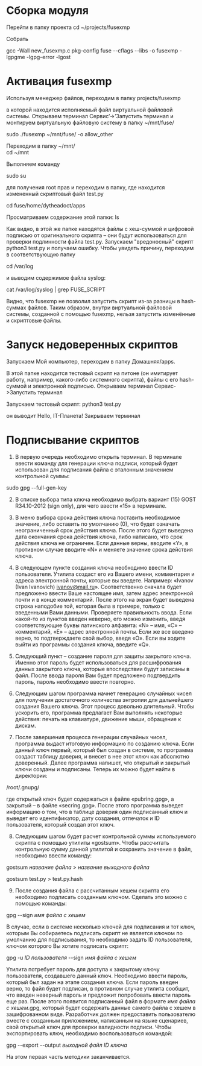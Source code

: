 # Сборка модуля

Перейти в папку проекта
cd ~/projects/fusexmp

Собрать 
 
gcc -Wall new_fusexmp.c pkg-config fuse --cflags --libs -o fusexmp -lgpgme -lgpg-error -lgost 

# Активация fusexmp
Используя менеджер файлов, переходим в папку
projects/fusexmp

в которой находится исполняемый файл виртуальной файловой системы. 
Открываем терминал Сервис’->’Запустить терминал и монтируем виртуальную файловую систему в папку ~/mnt/fuse/

sudo ./fusexmp ~/mnt/fuse/ -o allow_other

Переходим в папку ~/mnt/  
cd ~/mnt

Выполняем команду

sudo su

для получения root прав и переходим в папку, где находится измененный скриптовый файл test.py

cd fuse/home/dytheadoct/apps

Просматриваем содержание этой папки:
ls 

Как видно, в этой же папке находятся файлы с хеш-суммой и цифровой подписью от оригинального скрипта – они будут использоваться для проверки подлинности файла test.py.
Запускаем "вредоносный" скрипт python3 test.py и получаем ошибку.
Чтобы увидеть причину, переходим в соответствующую папку

cd /var/log

и выводим содержимое файла syslog:

cat /var/log/syslog | grep  FUSE_SCRIPT

Видно, что fusexmp не позволил запустить скрипт из-за разницы в hash-суммах файлов.
Таким образом, внутри виртуальной файловой системы, созданной с помощью fusexmp, нельзя запустить изменённые и скриптовые файлы.

# Запуск недоверенных скриптов

Запускаем Мой компьютер, переходим в папку
Домашняя/apps.

В этой папке находится тестовый скрипт на питоне (он имитирует работу, например, какого-либо системного скрипта), файлы с его hash-суммой и электронной подписью.
Открываем терминал
Сервис->Запустить терминал 

Запускаем тестовый скрипт:
python3 test.py

он выводит Hello, IT-Планета!
Закрываем терминал

# Подписывание скриптов

1) В первую очередь необходимо открыть терминал. В терминале ввести команду для генерации ключа подписи, который будет использован для подписания файла с эталонным значением контрольной суммы:

sudo gpg --full-gen-key
 
2)	В списке выбора типа ключа необходимо выбрать вариант (15) GOST R34.10-2012 (sign only), для чего ввести «15» в терминале.
 
3)	В меню выбора срока действия ключа поставить необходимое значение, либо оставить по умолчанию (0), что будет означать неограниченный срок действия ключа. После этого будет выведена дата окончания срока действия ключа, либо написано, что срок действия ключа не ограничен. Если данные верны, вводите «Y», в противном случае вводите «N» и меняете значение срока действия ключа.
 
4)	В следующем пункте создания ключа необходимо ввести ID пользователя. Утилита создаст его из Вашего имени, комментария и адреса электронной почты, которые вы введете. Например: «Ivanov (Ivan Ivanovich) <ivanov@mail.ru>». Соответственно сначала будет предложено ввести Ваше настоящее имя, затем адрес электронной почти и в конце комментарий. После этого на экран будет выведена строка наподобие той, которая была в примере, только с введенными Вами данными. Проверяете правильность ввода. Если какой-то из пунктов введен неверно, его можно изменить, введя соответствующие буквы латинского алфавита: «N» – имя, «C» – комментарий, «E» – адрес электронной почты. Если же все введено верно, то подтверждаете свой выбор, введя «О». Если вы ходите выйти из программы создания ключа, введите «Q».
 
5)	Следующий пункт – создание пароля для защиты закрытого ключа. Именно этот пароль будет использоваться для расшифрования данных закрытого ключа, которые впоследствии будут записаны в файл. После ввода пароля Вам будет предложено подтвердить пароль, пароль необходимо ввести повторно.
6)	Следующим шагом программа начнет генерацию случайных чисел для получения достаточного количества энтропии для дальнейшего создания Вашего ключа. Этот процесс довольно длительный. Чтобы ускорить его, программа предлагает Вам выполнять некоторые действия: печать на клавиатуре, движение мыши, обращение к дискам.
 
7)	После завершения процесса генерации случайных чисел, программа выдаст итоговую информацию по созданию ключа. Если данный ключ первый, который был создан в системе, то программа создаст таблицу доверия, и внесет в нее этот ключ как абсолютно доверенный. Далее программа напишет, что открытый и закрытый ключи созданы и подписаны. Теперь их можно будет найти в директории: 

/root/.gnupg/

где открытый ключ будет содержаться в файле «pubring.gpg», а закрытый – в файле «secring.gpg». После этого программа выведет информацию о том, что в таблице доверия один подписанный ключ и выведет его идентификатор, дату создания, отпечаток и ID пользователя, который создал этот ключ.
 
8)	Следующим шагом будет расчет контрольной суммы используемого скрипта с помощью утилиты «gostsum». Чтобы рассчитать контрольную сумму данной утилитой и сохранить значение в файл, необходимо ввести команду:

gostsum *название файла* > *название выходного файла*

gostsum test.py > test.py.hash

9)	После создания файла с рассчитанным хешем скрипта его необходимо подписать созданным ключом. Сделать это можно с помощью команды:

gpg --sign *имя файла с хешем*

В случае, если в системе несколько ключей для подписания и тот ключ, которым Вы собираетесь подписать скрипт не является ключом по умолчанию для подписывания, то необходимо задать ID пользователя, ключом которого Вы хотите подписать скрипт:

gpg -u *ID пользователя* --sign *имя файла с хешем*
 
Утилита потребует пароль для доступа к закрытому ключу пользователя, создавшего данный ключ. Необходимо ввести пароль, который был задан на этапе создания ключа. Если пароль введен верно, то файл будет подписан, в противном случае утилита сообщит, что введен неверный пароль и предложит попробовать ввести пароль еще раз. 
После этого появится подписанный файл в формате *имя файла с хешем*.gpg, который будет содержать данные самого файла с хешем в зашифрованном виде.
Разработчик должен предоставить пользователю вместе с созданным приложением, написанным на языке сценариев, свой открытый ключ для проверки валидности подписи. Чтобы экспортировать ключ, необходимо воспользоваться командой:

gpg --export --output *выходной файл* *ID ключа*
 
На этом первая часть методики заканчивается. 
